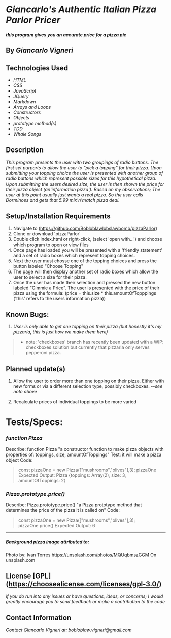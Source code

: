 # _Giancarlo's Authentic Italian Pizza Parlor Pricer_

#### _this program gives you an accurate price for a pizza pie_

## By _**Giancarlo Vigneri**_

## Technologies Used

* _HTML_
* _CSS_
* _JavaScript_
* _JQuery_
* _Markdown_
* _Arrays and Loops_
* _Constructors_
* _Objects_
* _prototype method(s)_
* _TDD_
* _Whale Songs_

## Description
_This program presents the user with two groupings of radio buttons. The first set purports to allow the user to "pick a topping" for their pizza. Upon submitting your topping choice the user is presented with another group of radio buttons which represent possible sizes for this hypothetical pizza. Upon submitting the users desired size, the user is then shown the price for their pizza object (an'information pizza'). Based on my observations; The user at this point usually just wants a real pizza. So the user calls Dorminoes and gets that 5.99 mix'n'match pizza deal._

## Setup/Installation Requirements

1. Navigate to (https://github.com/Bobloblawlobslawbomb/pizzaParlor)
2. Clone or download 'pizzaParlor'
3. Double click index.html or right-click, (select 'open with...') and choose which program to open or view files
4. Once page has loaded you will be presented with a 'friendly statement' and a set of radio boxes which represent topping choices. 
5. Next the user must chosse one of the topping choices and press the button labeled "Choose Topping"
6. The page will then display another set of radio boxes which allow the user to select a size for their pizza.
7. Once the user has made their selection and pressed the new button labeled "Gimmie a Price". The user is presented with the price of their pizza using the formula: (price = this.size * this.amountOfTopppings ('this' refers to the users information pizza))

## Known Bugs:

1. _User is only able to get one topping on their pizza (but honestly it's my pizzaria, this is just how we make them here)_ 

>* note: 'checkboxes' branch has recently been updated with a WIP: checkboxes solution but currently that pizzaria only serves pepperoni pizza.

## Planned update(s)

1. Allow the user to order more than one topping on their pizza. Either with new forms or via a different selection type, possibly checkboxes. --_see note above_

2. Recalculate prices of individual toppings to be more varied

# Tests/Specs:

### _function Pizza_
Describe: function Pizza
"a constructor function to make pizza objects with properties of: toppings, size, amountOfToppings" 
Test: it will make a pizza object
Code:
> const pizzaOne = new Pizza(["mushrooms","olives"],3);
>pizzaOne
Expected Output: 
Pizza {toppings: Array(2), size: 3, amountOfToppings: 2}

### _Pizza.prototype.price()_
Describe: Pizza.prototype.price()
"a Pizza prototype method that determines the price of the pizza it is called on"
Code:
> const pizzaOne = new Pizza(["mushrooms","olives"],3);
>pizzaOne.price()
Expected Output:
6
---
##### Background pizza image attributed to:
Photo by: Ivan Torres https://unsplash.com/photos/MQUqbmszGGM
On unsplash.com

## License [GPL] (https://choosealicense.com/licenses/gpl-3.0/)

_if you do run into any issues or have questions, ideas, or concerns; I would greatly encourage you to send feedback or make a contribution to the code_

## Contact Information

_Contact Giancarlo Vigneri at: bobloblaw.vigneri@gmail.com_